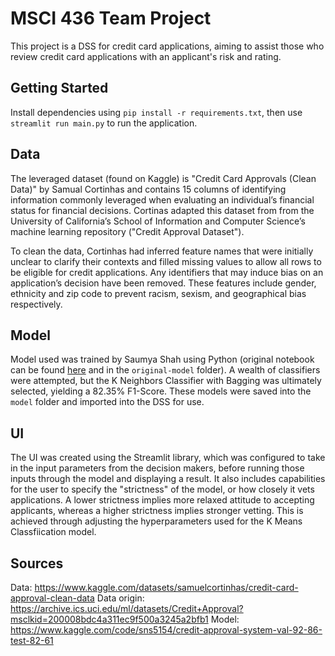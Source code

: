 # MSCI 436 Team Project
This project is a DSS for credit card applications, aiming to assist those who review credit card applications with an applicant's risk and rating. 

## Getting Started
Install dependencies using `pip install -r requirements.txt`, then use `streamlit run main.py` to run the application. 

## Data
The leveraged dataset (found on Kaggle) is "Credit Card Approvals (Clean Data)" by Samual Cortinhas and contains 15 columns of identifying information commonly leveraged when evaluating an individual’s financial status for financial decisions. Cortinas adapted this dataset from from the University of California’s School of Information and Computer Science’s machine learning repository ("Credit Approval Dataset").

To clean the data, Cortinhas had inferred feature names that were initially unclear to clarify their contexts and filled missing values to allow all rows to be eligible for credit applications. Any identifiers that may induce bias on an application’s decision have been removed. These features include gender, ethnicity and zip code to prevent racism, sexism, and geographical bias respectively.

## Model
Model used was trained by Saumya Shah using Python (original notebook can be found [here](https://www.kaggle.com/code/sns5154/credit-approval-system-val-92-86-test-82-61) and in the `original-model` folder). A wealth of classifiers were attempted, but the K Neighbors Classifier with Bagging was ultimately selected, yielding a 82.35% F1-Score. These models were saved into the `model` folder and imported into the DSS for use.

## UI
The UI was created using the Streamlit library, which was configured to take in the input parameters from the decision makers, before running those inputs through the model and displaying a result. It also includes capabilities for the user to specify the "strictness" of the model, or how closely it vets applications. A lower strictness implies more relaxed attitude to accepting applicants, whereas a higher strictness implies stronger vetting. This is achieved through adjusting the hyperparameters used for the K Means Classfiication model.

## Sources
Data: https://www.kaggle.com/datasets/samuelcortinhas/credit-card-approval-clean-data 
Data origin: https://archive.ics.uci.edu/ml/datasets/Credit+Approval?msclkid=200008bdc4a311ec9f500a3245a2bfb1
Model: https://www.kaggle.com/code/sns5154/credit-approval-system-val-92-86-test-82-61 
